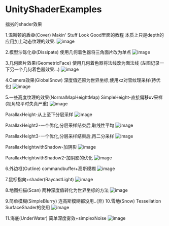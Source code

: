 # UnityShaderExamples

拙劣的shader效果

1.温斯顿的盾😅(Cover)
Makin' Stuff Look Good里面的教程
本质上只是depth的应用加上动态纹理的效果.
![image](https://github.com/prprprprprppr/UnityShaderExamples/raw/master/pic/Cover.png)

2.模型沙砾化😅(Dissipate)
使用几何着色器将三角面片改为单点
![image](https://github.com/prprprprprppr/UnityShaderExamples/raw/master/pic/Dissipate.gif)

3.几何面片效果(GeometricFace)
使用几何着色器将法线改为面法线
(左图记录一下另一个几何着色器效果...)
![image](https://github.com/prprprprprppr/UnityShaderExamples/raw/master/pic/GeometricFace.jpg)

4.Camera效果(GlobalSnow)
深度值还原为世界坐标,使用xz对雪纹理采样(待优化)
![image](https://github.com/prprprprprppr/UnityShaderExamples/raw/master/pic/GlobalSnow.jpg)

5.一些高度纹理的效果(NormalMapHeightMap)
SimpleHeight-直接偏移uv采样(视角较平时失真严重)
![image](https://github.com/prprprprprppr/UnityShaderExamples/raw/master/pic/SimpleHeight.png)

ParallaxHeight-从上至下分层采样
![image](https://github.com/prprprprprppr/UnityShaderExamples/raw/master/pic/ParallaxHeight.jpg)

ParallaxHeight2-一个优化,分层采样结束后,取线性平均
![image](https://github.com/prprprprprppr/UnityShaderExamples/raw/master/pic/ParallaxHeight2.jpg)

ParallaxHeight3-一个优化,分层采样结束后,再二分采样
![image](https://github.com/prprprprprppr/UnityShaderExamples/raw/master/pic/ParallaxHeight3.jpg)

ParallaxHeightwithShadow-加阴影
![image](https://github.com/prprprprprppr/UnityShaderExamples/raw/master/pic/ParallaxHeightwithShadow.jpg)

ParallaxHeightwithShadow2-加阴影的优化
![image](https://github.com/prprprprprppr/UnityShaderExamples/raw/master/pic/ParallaxHeightwithShadow2.jpg)

6.外边框(Outline)
commandbuffer+高斯模糊
![image](https://github.com/prprprprprppr/UnityShaderExamples/raw/master/pic/Outline.gif)

7.鼠标指向+shader(RaycastLight)
![image](https://github.com/prprprprprppr/UnityShaderExamples/raw/master/pic/SimpleMouseRay.gif)

8.地图扫描(Scan)
两种深度值转化为世界坐标的方法
![image](https://github.com/prprprprprppr/UnityShaderExamples/raw/master/pic/Scan.gif)

9.简单模糊(SimpleBlurry)
连高斯模糊都没用..(弃)
10.雪地(Snow)
Tessellation SurfaceShader的使用
![image](https://github.com/prprprprprppr/UnityShaderExamples/raw/master/pic/Snow.gif)

11.海底(UnderWater)
简单深度雾效+simplexNoise
![image](https://github.com/prprprprprppr/UnityShaderExamples/raw/master/pic/UnderWater.gif)

